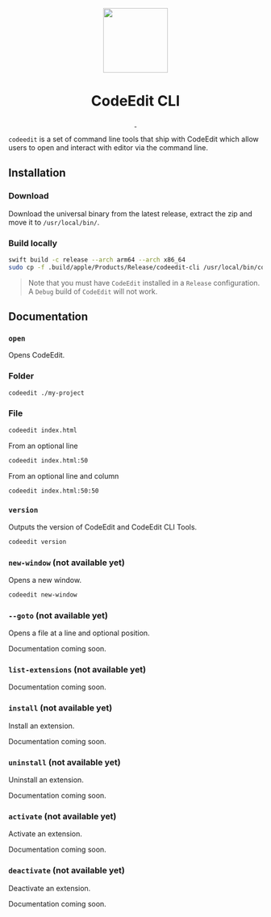 <p align="center">
  <img src="https://user-images.githubusercontent.com/806104/205848006-f2654778-21f1-4f97-b292-32849cc1eff6.png" height="128">
  <h1 align="center">CodeEdit CLI</h1>
</p>

<p align="center">
  <a aria-label="Follow CodeEdit on Twitter" href="https://twitter.com/CodeEditApp" target="_blank">
    <img alt="" src="https://img.shields.io/badge/Follow%20@CodeEditApp-black.svg?style=for-the-badge&logo=Twitter">
  </a>
  <a aria-label="Join the community on Discord" href="https://discord.gg/vChUXVf9Em" target="_blank">
    <img alt="" src="https://img.shields.io/badge/Join%20the%20community-black.svg?style=for-the-badge&logo=Discord">
  </a>
</p>

`codeedit` is a set of command line tools that ship with CodeEdit which allow users to open and interact with editor via the command line.

## Installation

### Download

Download the universal binary from the latest release, extract the zip and move it to `/usr/local/bin/`.

### Build locally

```sh
swift build -c release --arch arm64 --arch x86_64
sudo cp -f .build/apple/Products/Release/codeedit-cli /usr/local/bin/codeedit-cli
```

> Note that you must have `CodeEdit` installed in a `Release` configuration. A `Debug` build of `CodeEdit` will not work.

## Documentation

### `open`

Opens CodeEdit.

### Folder

```sh
codeedit ./my-project
```

### File

```sh
codeedit index.html
```

From an optional line

```sh
codeedit index.html:50
```

From an optional line and column

```sh
codeedit index.html:50:50
```

### `version`

Outputs the version of CodeEdit and CodeEdit CLI Tools.

```sh
codeedit version
```

### `new-window` (not available yet)

Opens a new window.

```sh
codeedit new-window
```

### `--goto` (not available yet)

Opens a file at a line and optional position.

Documentation coming soon.

### `list-extensions` (not available yet)

Documentation coming soon.

### `install` (not available yet)

Install an extension.

Documentation coming soon.

### `uninstall` (not available yet)

Uninstall an extension.

Documentation coming soon.

### `activate` (not available yet)

Activate an extension.

Documentation coming soon.

### `deactivate` (not available yet)

Deactivate an extension.

Documentation coming soon.
